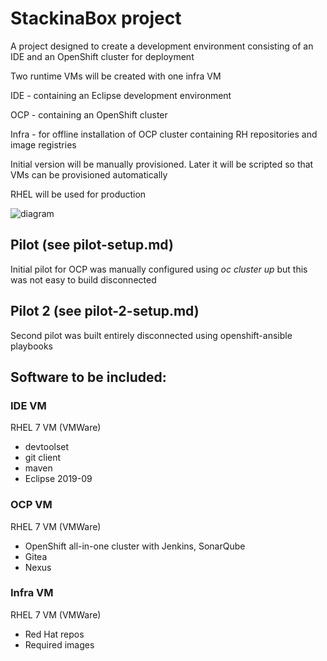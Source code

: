 # StackinaBox project

A project designed to create a development environment consisting of an IDE and an OpenShift cluster for deployment

Two runtime VMs will be created with one infra VM

IDE - containing an Eclipse development environment

OCP - containing an OpenShift cluster

Infra - for offline installation of OCP cluster containing RH repositories and image registries

Initial version will be manually provisioned. Later it will be scripted so that VMs can be provisioned automatically

RHEL will be used for production

![diagram](https://Estafet-LTD/StackinaBox/master/SIAB-infra-overview.png "VM connections")

## Pilot (see pilot-setup.md)

Initial pilot for OCP was manually configured using _oc cluster up_ but this was not easy to build disconnected

## Pilot 2 (see pilot-2-setup.md)

Second pilot was built entirely disconnected using openshift-ansible playbooks

## Software to be included:

### IDE VM
RHEL 7 VM (VMWare)
* devtoolset
* git client
* maven
* Eclipse 2019-09

### OCP VM
RHEL 7 VM (VMWare) 
* OpenShift all-in-one cluster with Jenkins, SonarQube 
* Gitea 
* Nexus

### Infra VM
RHEL 7 VM (VMWare)
* Red Hat repos
* Required images
